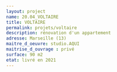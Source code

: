 ```yaml
---
layout: project
name: 20.04_VOLTAIRE
title: VOLTAIRE
permalink: projets/voltaire
description: rénovation d'un appartement
adresse: Marseille (13)
maitre_d_oeuvre: studio.AQUI
maitrise_d_ouvrage : privé
surface: 90 m2
etat: livré en 2021
---
```

